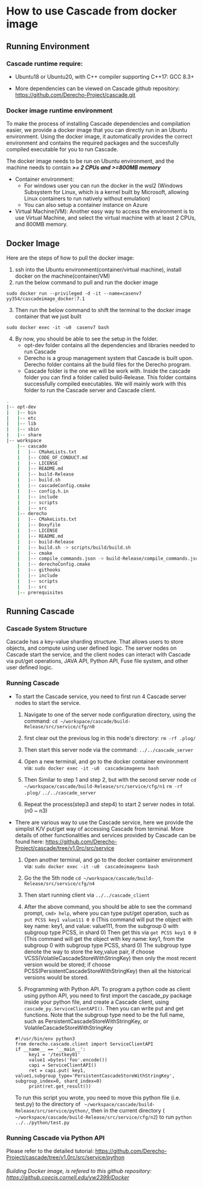 # How to use Cascade from docker image
## Running Environment
### Cascade runtime require:
- Ubuntu18 or Ubuntu20, with C++ compiler supporting C++17: GCC 8.3+

- More dependencies can be viewed on Cascade github repository: https://github.com/Derecho-Project/cascade.git


### Docker image runtime environment

To make the process of installing Cascade dependencies and compilation easier, we provide a docker image that you can directly run in an Ubuntu environment. Using the docker image, it automatically provides the correct environment and contains the required packages and the succesfully compiled executable for you to run Cascade.

The docker image needs to be run on Ubuntu environment, and the machine needs to contain ***\>= 2 CPUs and \>=800MB memory***

- Container environment: 
     - For windows user you can run the docker in the wsl2 (Windows Subsystem for Linux, which is a kernel built by Microsoft, allowing Linux containers to run natively without emulation)
     - You can also setup a container instance on Azure
- Virtual Machine(VM): 
Another easy way to access the environment is to use Virtual Machine, and select the virtual machine with at least 2 CPUs, and 800MB memory. 

## Docker Image
Here are the steps of how to pull the docker image:
1. ssh into the Ubuntu environment(container/virtual machine), install docker on the machine(container/VM)
2. run the below command to pull and run the docker image

```sudo docker run --privileged -d -it --name=casenv7 yy354/cascadeimage_docker:7.1```

3. Then run the below command to shift the terminal to the docker image container that we just built

```sudo docker exec -it -u0  casenv7 bash```

4. By now, you should be able to see the setup in the folder.
     - opt-dev folder contains all the dependencies and libraries needed to run Cascade
     - Derecho is a group management system that Cascade is built upon. Derecho folder contains all the build files for the Derecho program.
     - Cascade folder is the one we will be work with. Inside the cascade folder you can find a folder called build-Release. This folder contains successfully compiled executables. We will mainly work with this folder to run the Cascade server and Cascade client.

```bash
.
|-- opt-dev
|   |-- bin
|   |-- etc
|   |-- lib
|   |-- sbin
|   |-- share
|-- workspace
    |-- cascade
    |   |-- CMakeLists.txt
    |   |-- CODE_OF_CONDUCT.md
    |   |-- LICENSE
    |   |-- README.md
    |   |-- build-Release
    |   |-- build.sh
    |   |-- cascadeConfig.cmake
    |   |-- config.h.in
    |   |-- include
    |   |-- scripts
    |   |-- src
    |-- derecho
    |   |-- CMakeLists.txt
    |   |-- Doxyfile
    |   |-- LICENSE
    |   |-- README.md
    |   |-- build-Release
    |   |-- build.sh -> scripts/build/build.sh
    |   |-- cmake
    |   |-- compile_commands.json -> build-Release/compile_commands.json
    |   |-- derechoConfig.cmake
    |   |-- githooks
    |   |-- include
    |   |-- scripts
    |   |-- src
    |-- prerequisites
```


## Running Cascade
### Cascade System Structure
Cascade has a key-value sharding structure. That allows users to store objects, and compute using user defined logic. The server nodes on Cascade start the service, and the client nodes can interact with Cascade via put/get operations, JAVA API, Python API, Fuse file system, and other user defined logic.

### Running Cascade
- To start the Cascade service, you need to first run 4 Cascade server nodes to start the service. 
     1. Navigate to one of the server node configuration directory, using the command:
```cd ~/workspace/cascade/build-Release/src/service/cfg/n0```

     2. first clear out the previous log in this node's directory:
```rm -rf .plog/```

     2. Then start this server node via the command:
```../../cascade_server```

     3. Open a new terminal, and go to the docker container environment via: 
```sudo docker exec -it -u0  cascadeimageenv bash```

     4. Then Similar to step 1 and step 2, but with the second server node 
```cd ~/workspace/cascade/build-Release/src/service/cfg/n1```
```rm -rf .plog/```
```../../cascade_server```

     5. Repeat the process(step3 and step4) to start 2 server nodes in total. (n0 ~ n3)

- There are various way to use the Cascade service, here we provide the simplist K/V put/get way of accessing Cascade from terminal. More details of other functionalities and services provided by Cascade can be found here: https://github.com/Derecho-Project/cascade/tree/v1.0rc/src/service

     1. Open another terminal, and go to the docker container environment via: 
```sudo docker exec -it -u0  cascadeimageenv bash```

     2. Go the the 5th node
```cd ~/workspace/cascade/build-Release/src/service/cfg/n4``` 

     2. Then start running client via
```../../cascade_client```

     3. After the above command, you should be able to see the command prompt, ```cmd> help```, where you can type put/get operation, such as 
```put PCSS key1 value111 0 0``` (This command will put the object with key name: key1, and value: value111, from the subgroup 0 with subgroup type PCSS, in shard 0)
Then get this via 
```get PCSS key1 0 0``` (This command will get the object with key name: key1, from the subgroup 0 with subgroup type PCSS, shard 0)
The subgroup type denote the way to store the key,value pair, if choose VCSS(VolatileCascadeStoreWithStringKey) then only the most recent version would be stored; if choose PCSS(PersistentCascadeStoreWithStringKey) then all the historical versions would be stored.

     4. Programming with Python API.  To program a python code as client using python API, you need to first import the cascade_py package inside your python file, and create a Cascade client, using ```cascade_py.ServiceClientAPI()```. Then you can write put and get functions. Note that the subgroup type need to be the full name, such as PersistentCascadeStoreWithStringKey, or VolatileCascadeStoreWithStringKey
     ```
     #!/usr/bin/env python3
     from derecho.cascade.client import ServiceClientAPI
     if __name__ == '__main__':
          key1 = '/testkey01'
          value1 =bytes('foo'.encode())
          capi = ServiceClientAPI()
          ret = capi.put( key1, value1,subgroup_type='PersistentCascadeStoreWithStringKey', subgroup_index=0, shard_index=0)
          print(ret.get_result())
     ```
     To run this script you wrote, you need to move this python file (i.e. test.py) to the directory of ``` ~/workspace/cascade/build-Release/src/service/python/```, then in the current directory (``` ~/workspace/cascade/build-Release/src/service/cfg/n2```) to run ```python ../../python/test.py```


### Running Cascade via Python API
Please refer to the detailed tutorial: https://github.com/Derecho-Project/cascade/tree/v1.0rc/src/service/python 

###### Building Docker image, is refered to this github repository: https://github.coecis.cornell.edu/yw2399/Docker
